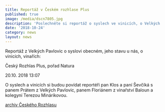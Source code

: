 ```yaml
---
title: Reportáž v Českém rozhlase Plus
published: true
image: /media/dscn7805.jpg
description: 'Poslechněte si reportáž o syslech ve vinicích, o Velkých Pavlovicích.'
date: '2018-10-24'
category: news
layout: news
---
```

Reportáž z Velkých Pavlovic o syslovi obecném, jeho stavu u nás, o vinicích, vinařích:

Český Rozhlas Plus, pořad Natura

20.10. 2018 13:07

O syslech a vinicích si budou povídat reportéři pan Klos a paní Ševčíká s panem Prátem z Velkých Pavlovic, panem Floriánem z vinařství Baloun a kolegyní Terezou Minárikovou. 

[archiv Českého Rozhlasu](https://plus.rozhlas.cz/syslove-na-vinici-7646527)
